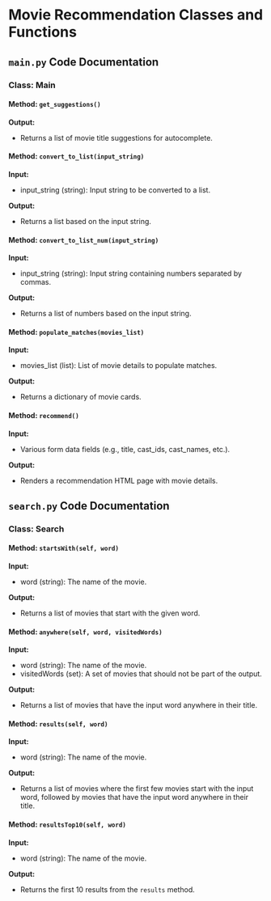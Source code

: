 # Movie Recommendation Classes and Functions

## `main.py` Code Documentation

### Class: Main

#### Method: `get_suggestions()`

**Output:**
- Returns a list of movie title suggestions for autocomplete.

#### Method: `convert_to_list(input_string)`

**Input:**
- input_string (string): Input string to be converted to a list.

**Output:**
- Returns a list based on the input string.

#### Method: `convert_to_list_num(input_string)`

**Input:**
- input_string (string): Input string containing numbers separated by commas.

**Output:**
- Returns a list of numbers based on the input string.

#### Method: `populate_matches(movies_list)`

**Input:**
- movies_list (list): List of movie details to populate matches.

**Output:**
- Returns a dictionary of movie cards.

#### Method: `recommend()`

**Input:**
- Various form data fields (e.g., title, cast_ids, cast_names, etc.).

**Output:**
- Renders a recommendation HTML page with movie details.

## `search.py` Code Documentation

### Class: Search

#### Method: `startsWith(self, word)`

**Input:**
- word (string): The name of the movie.

**Output:**
- Returns a list of movies that start with the given word.

#### Method: `anywhere(self, word, visitedWords)`

**Input:**
- word (string): The name of the movie.
- visitedWords (set): A set of movies that should not be part of the output.

**Output:**
- Returns a list of movies that have the input word anywhere in their title.

#### Method: `results(self, word)`

**Input:**
- word (string): The name of the movie.

**Output:**
- Returns a list of movies where the first few movies start with the input word, followed by movies that have the input word anywhere in their title.

#### Method: `resultsTop10(self, word)`

**Input:**
- word (string): The name of the movie.

**Output:**
- Returns the first 10 results from the `results` method.


